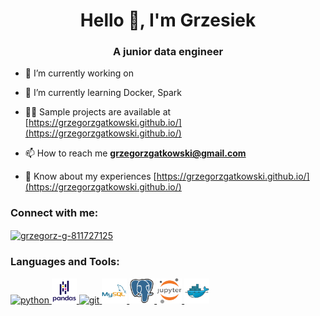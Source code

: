 <h1 align="center">Hello 👋, I'm Grzesiek</h1>
<h3 align="center">A junior data engineer</h3>

- 🔭 I’m currently working on

- 🌱 I’m currently learning Docker, Spark

- 👨‍💻 Sample projects are available at [https://grzegorzgatkowski.github.io/](https://grzegorzgatkowski.github.io/)

- 📫 How to reach me **grzegorzgatkowski@gmail.com**

- 📄 Know about my experiences [https://grzegorzgatkowski.github.io/](https://grzegorzgatkowski.github.io/)

<h3 align="left">Connect with me:</h3>
<p align="left">
<a href="https://www.linkedin.com/in/grzegorz-g-811727125/" target="blank"><img align="center" src="https://raw.githubusercontent.com/rahuldkjain/github-profile-readme-generator/master/src/images/icons/Social/linked-in-alt.svg" alt="grzegorz-g-811727125" height="30" width="40" /></a>
</p>

<h3 align="left">Languages and Tools:</h3>
<p align="left"> 
<a href="https://www.python.org/" target="_blank" rel="noreferrer"> <img src="https://raw.githubusercontent.com/jmnote/z-icons/master/svg/python.svg" alt="python" width="40" height="40"/> </a> 
<a href="https://pandas.pydata.org/" target="_blank" rel="noreferrer"> <img src="https://github.com/devicons/devicon/blob/master/icons/pandas/pandas-original-wordmark.svg" alt="mysql" width="40" height="40"/> </a> 
<a href="https://git-scm.com/" target="_blank" rel="noreferrer"> <img src="https://www.vectorlogo.zone/logos/git-scm/git-scm-icon.svg" alt="git" width="40" height="40"/> </a> 
<a href="https://www.mysql.com/" target="_blank" rel="noreferrer"> <img src="https://raw.githubusercontent.com/devicons/devicon/master/icons/mysql/mysql-original-wordmark.svg" alt="mysql" width="40" height="40"/> </a> 
 <a href="https://www.postgresql.org/" target="_blank" rel="noreferrer"> <img src="https://github.com/devicons/devicon/blob/master/icons/postgresql/postgresql-original.svg" alt="mysql" width="40" height="40"/> </a> 
<a href="https://jupyter.org/" target="_blank" rel="noreferrer"> <img src="https://github.com/devicons/devicon/blob/master/icons/jupyter/jupyter-original-wordmark.svg" width="40" height="40"/> </a> 
<a href="https://www.docker.com/" target="_blank" rel="noreferrer"> <img src="https://github.com/devicons/devicon/blob/master/icons/docker/docker-original.svg" width="40" height="40"/> </a> 

